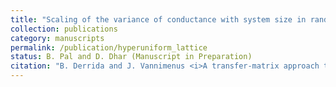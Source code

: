 ```yaml
---
title: "Scaling of the variance of conductance with system size in random resistor networks"
collection: publications
category: manuscripts
permalink: /publication/hyperuniform_lattice
status: B. Pal and D. Dhar (Manuscript in Preparation)
citation: "B. Derrida and J. Vannimenus <i>A transfer-matrix approach to random resistor networks</i> J. Phys. A: Math. Gen. 15 (1982) L557-L56"
---
```

